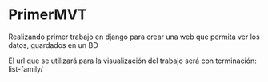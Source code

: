# PrimerMVT
Realizando primer trabajo en django para crear una web que permita ver los datos, guardados en un BD

El url que se utilizará para la visualización del trabajo será con terminación: list-family/
